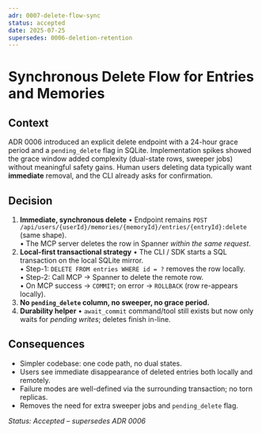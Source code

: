 ```yaml
---
adr: 0007-delete-flow-sync
status: accepted
date: 2025-07-25
supersedes: 0006-deletion-retention
---
```

# Synchronous Delete Flow for Entries and Memories

## Context
ADR 0006 introduced an explicit delete endpoint with a 24-hour grace period and a `pending_delete` flag in SQLite. Implementation spikes showed the grace window added complexity (dual-state rows, sweeper jobs) without meaningful safety gains. Human users deleting data typically want **immediate** removal, and the CLI already asks for confirmation.

## Decision
1. **Immediate, synchronous delete**
   • Endpoint remains `POST /api/users/{userId}/memories/{memoryId}/entries/{entryId}:delete` (same shape).  
   • The MCP server deletes the row in Spanner *within the same request*.
2. **Local-first transactional strategy**
   • The CLI / SDK starts a SQL transaction on the local SQLite mirror.  
   • Step-1: `DELETE FROM entries WHERE id = ?` removes the row locally.  
   • Step-2: Call MCP → Spanner to delete the remote row.  
   • On MCP success → `COMMIT`; on error → `ROLLBACK` (row re-appears locally).
3. **No `pending_delete` column, no sweeper, no grace period.**
4. **Durability helper**
   • `await_commit` command/tool still exists but now only waits for *pending writes*; deletes finish in-line.

## Consequences
+ Simpler codebase: one code path, no dual states.  
+ Users see immediate disappearance of deleted entries both locally and remotely.  
+ Failure modes are well-defined via the surrounding transaction; no torn replicas.  
+ Removes the need for extra sweeper jobs and `pending_delete` flag.

_Status: Accepted – supersedes ADR 0006_ 